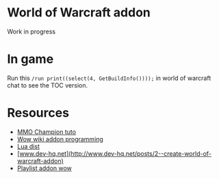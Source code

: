 # World of Warcraft addon
Work in progress

# In game
Run this `/run print((select(4, GetBuildInfo())));` in world of warcraft chat to see the TOC version.

# Resources
- [MMO Champion tuto](https://www.mmo-champion.com/threads/817817-Creating-Your-Own-WoW-Addon)
- [Wow wiki addon programming](http://wowwiki.wikia.com/wiki/AddOn_programming_tutorial/Introduction)
- [Lua dist](http://luadist.org/)
- [www.dev-hq.net](http://www.dev-hq.net/posts/2--create-world-of-warcraft-addon)
- [Playlist addon wow](https://youtu.be/nfaE7NQhMlc)